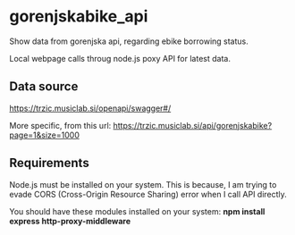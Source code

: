 # gorenjskabike_api
Show data from gorenjska api, regarding ebike borrowing status.

Local webpage calls throug node.js poxy API for latest data.

## Data source
https://trzic.musiclab.si/openapi/swagger#/

More specific, from this url:
https://trzic.musiclab.si/api/gorenjskabike?page=1&size=1000

## Requirements
Node.js must be installed on your system. This is because, I am trying to evade CORS (Cross-Origin Resource Sharing) error when I call API directly.

You should have these modules installed on your system:
**npm install express http-proxy-middleware**
